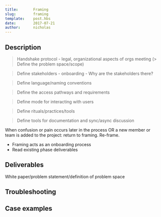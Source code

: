 ```yaml
---
title:       Framing
slug:        framing
template:    post.hbs
date:        2017-07-21
author:      nicholas
---
```

## Description

> Handshake protocol - legal, organizational aspects of orgs meeting (> Define the problem space/scope)

> Define stakeholders - onboarding - Why are the stakeholders there?

> Define language/naming conventions

> Define the access pathways and requirements

> Define mode for interacting with users

> Define rituals/practices/tools

> Define tools for documentation and sync/async discussion

When confusion or pain occurs later in the process OR a new member or team is added to the project: return to framing. Re-frame.

  - Framing acts as an onboarding process
  - Read existing phase deliverables

## Deliverables

White paper/problem statement/definition of problem space

## Troubleshooting

## Case examples